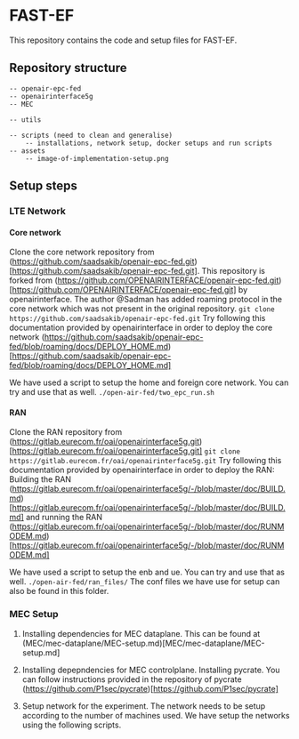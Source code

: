 # FAST-EF

This repository contains the code and setup files for FAST-EF.


## Repository structure
	-- openair-epc-fed
	-- openairinterface5g
	-- MEC
		
	-- utils
		
	-- scripts (need to clean and generalise)
		-- installations, network setup, docker setups and run scripts
	-- assets
		-- image-of-implementation-setup.png

## Setup steps

### LTE Network
#### Core network
Clone the core network repository from (https://github.com/saadsakib/openair-epc-fed.git)[https://github.com/saadsakib/openair-epc-fed.git]. This repository is forked from (https://github.com/OPENAIRINTERFACE/openair-epc-fed.git)[https://github.com/OPENAIRINTERFACE/openair-epc-fed.git] by openairinterface. The author @Sadman has added roaming protocol in the core network which was not present in the original repository.
	```git clone https://github.com/saadsakib/openair-epc-fed.git```
Try following this documentation provided by openairinterface in order to deploy the core network (https://github.com/saadsakib/openair-epc-fed/blob/roaming/docs/DEPLOY_HOME.md)[https://github.com/saadsakib/openair-epc-fed/blob/roaming/docs/DEPLOY_HOME.md]

We have used a script to setup the home and foreign core network. You can try and use that as well.
	```./open-air-fed/two_epc_run.sh```

#### RAN
Clone the RAN repository from (https://gitlab.eurecom.fr/oai/openairinterface5g.git)[https://gitlab.eurecom.fr/oai/openairinterface5g.git]
	```git clone https://gitlab.eurecom.fr/oai/openairinterface5g.git```
Try following this documentation provided by openairinterface in order to deploy the RAN: Building the RAN (https://gitlab.eurecom.fr/oai/openairinterface5g/-/blob/master/doc/BUILD.md)[https://gitlab.eurecom.fr/oai/openairinterface5g/-/blob/master/doc/BUILD.md] and running the RAN (https://gitlab.eurecom.fr/oai/openairinterface5g/-/blob/master/doc/RUNMODEM.md)[https://gitlab.eurecom.fr/oai/openairinterface5g/-/blob/master/doc/RUNMODEM.md]

We have used a script to setup the enb and ue. You can try and use that as well.
	```./open-air-fed/ran_files/```
The conf files we have use for setup can also be found in this folder.
	
### MEC Setup

1. Installing dependencies for MEC dataplane. This can be found at (MEC/mec-dataplane/MEC-setup.md)[MEC/mec-dataplane/MEC-setup.md]

2. Installing depepndencies for MEC controlplane. Installing pycrate. You can follow instructions provided in the repository of pycrate (https://github.com/P1sec/pycrate)[https://github.com/P1sec/pycrate]

3. Setup network for the experiment. The network needs to be setup according to the number of machines used. We have setup the networks using the following scripts.

